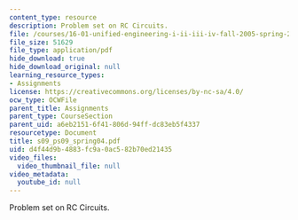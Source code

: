```yaml
---
content_type: resource
description: Problem set on RC Circuits.
file: /courses/16-01-unified-engineering-i-ii-iii-iv-fall-2005-spring-2006/d4f44d9b4883fc9a0ac582b70ed21435_s09_ps09_spring04.pdf
file_size: 51629
file_type: application/pdf
hide_download: true
hide_download_original: null
learning_resource_types:
- Assignments
license: https://creativecommons.org/licenses/by-nc-sa/4.0/
ocw_type: OCWFile
parent_title: Assignments
parent_type: CourseSection
parent_uid: a6eb2151-6f41-806d-94ff-dc83eb5f4337
resourcetype: Document
title: s09_ps09_spring04.pdf
uid: d4f44d9b-4883-fc9a-0ac5-82b70ed21435
video_files:
  video_thumbnail_file: null
video_metadata:
  youtube_id: null
---
```

Problem set on RC Circuits.